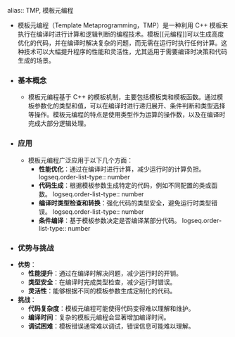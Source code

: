 alias:: TMP, 模板元编程

- 模板元编程（Template Metaprogramming，TMP）是一种利用 C++ 模板来执行在编译时进行计算和逻辑判断的编程技术。模板[[元编程]]可以生成高度优化的代码，并在编译时解决复杂的问题，而无需在运行时执行任何计算。这种技术可以大幅提升程序的性能和灵活性，尤其适用于需要编译时决策和代码生成的场景。
- ### 基本概念
	- 模板元编程基于 C++ 的模板机制，主要包括模板类和模板函数。通过模板参数化的类型和值，可以在编译时进行递归展开、条件判断和类型选择等操作。模板元编程的特点是使用类型作为运算的操作数，以及在编译时完成大部分逻辑处理。
- ### 应用
	- 模板元编程广泛应用于以下几个方面：
		- **性能优化**：通过在编译时进行计算，减少运行时的计算负担。
		  logseq.order-list-type:: number
		- **代码生成**：根据模板参数生成特定的代码，例如不同配置的类或函数。
		  logseq.order-list-type:: number
		- **编译时类型检查和转换**：强化代码的类型安全，避免运行时类型错误。
		  logseq.order-list-type:: number
		- **条件编译**：基于模板参数决定是否编译某部分代码。
		  logseq.order-list-type:: number
- ### 优势与挑战
- **优势**：
	- **性能提升**：通过在编译时解决问题，减少运行时的开销。
	- **类型安全**：在编译时完成类型检查，减少运行时错误。
	- **灵活性**：能够根据不同的模板参数生成定制化的代码。
- **挑战**：
	- **代码复杂度**：模板元编程可能使得代码变得难以理解和维护。
	- **编译时间**：复杂的模板元编程会显著增加编译时间。
	- **调试困难**：模板错误通常难以调试，错误信息可能难以理解。